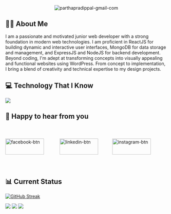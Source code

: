 <p align="center">
  <img src="https://i.ibb.co/P14L41K/parthapradippal-gmail-com.png" alt="parthapradippal-gmail-com" border="0">
</p>
<h2>🙋‍♂️ About Me</h2>
<p>
I am a passionate and motivated junior web developer with a strong foundation in modern web technologies. I am proficient in ReactJS for building dynamic and interactive user interfaces, MongoDB for data storage and management, and ExpressJS and NodeJS for backend development. Beyond coding, I'm adept at transforming concepts into visually appealing and functional websites using WordPress. From concept to implementation, I bring a blend of creativity and technical expertise to my design projects.
</p>
<h2>💻 Technology That I Know</h2>
<p align="">
  <a href="#">
    <img src="https://skillicons.dev/icons?i=js,html,css,tailwind,git,github,firebase,nodejs,react,wordpress,express" />
  </a>
</p>
<h2>💬 Happy to hear from you</h2>
<p align="">
  <a href="https://www.facebook.com/partha.pal.50159"><img style="width:120px;height:50px;margin-right:5px;" src="https://i.ibb.co/NycVJ6t/facebook-btn.png" alt="facebook-btn" border="0"></a>
  <a href="https://www.linkedin.com/in/partha-pal-224799246/"> <img style="width:120px;height:50px;margin:40px;" src="https://i.ibb.co/b13QqJp/linkedin-btn.png" alt="linkedin-btn" border="0"></a>
  <a href="https://www.instagram.com/palstechie/"><img  style="width:120px;height:50px;" src="https://i.ibb.co/X5pk0Kr/instagram-btn.png" alt="instagram-btn" border="0"></a>
</p>

<h2>📊 Current Status</h2>
<p>
  <a href="https://git.io/streak-stats"><img src="https://github-readme-streak-stats.herokuapp.com?user=Parthpal&theme=dark" alt="GitHub Streak" /></a>
</p>
<div>
  <img src="http://github-profile-summary-cards.vercel.app/api/cards/profile-details?username=Parthpal&theme=github_dark" />
  <img src="https://github-profile-summary-cards.vercel.app/api/cards/repos-per-language?username=Parthpal&theme=github_dark" />
  <img src="http://github-profile-summary-cards.vercel.app/api/cards/stats?username=Parthpal&theme=github_dark" />
</div>

